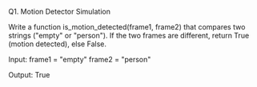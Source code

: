 Q1. Motion Detector Simulation

Write a function is_motion_detected(frame1, frame2) that compares two strings ("empty" or "person").
If the two frames are different, return True (motion detected), else False.

Input:
frame1 = "empty"
frame2 = "person"

Output:
True